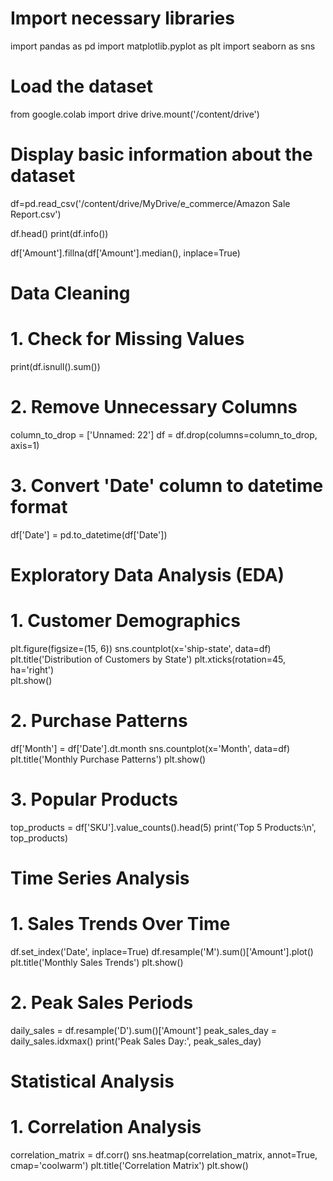 # Import necessary libraries
import pandas as pd
import matplotlib.pyplot as plt
import seaborn as sns

# Load the dataset
from google.colab import drive
drive.mount('/content/drive')

# Display basic information about the dataset
df=pd.read_csv('/content/drive/MyDrive/e_commerce/Amazon Sale Report.csv')

df.head()
print(df.info())

df['Amount'].fillna(df['Amount'].median(), inplace=True)

# Data Cleaning
# 1. Check for Missing Values
print(df.isnull().sum())

# 2. Remove Unnecessary Columns
column_to_drop = ['Unnamed: 22']
df = df.drop(columns=column_to_drop, axis=1)

# 3. Convert 'Date' column to datetime format
df['Date'] = pd.to_datetime(df['Date'])

# Exploratory Data Analysis (EDA)
# 1. Customer Demographics
plt.figure(figsize=(15, 6)) 
sns.countplot(x='ship-state', data=df)
plt.title('Distribution of Customers by State')
plt.xticks(rotation=45, ha='right')  
plt.show()

# 2. Purchase Patterns
df['Month'] = df['Date'].dt.month
sns.countplot(x='Month', data=df)
plt.title('Monthly Purchase Patterns')
plt.show()

# 3. Popular Products
top_products = df['SKU'].value_counts().head(5)
print('Top 5 Products:\n', top_products)

# Time Series Analysis
# 1. Sales Trends Over Time
df.set_index('Date', inplace=True)
df.resample('M').sum()['Amount'].plot()
plt.title('Monthly Sales Trends')
plt.show()

# 2. Peak Sales Periods
daily_sales = df.resample('D').sum()['Amount']
peak_sales_day = daily_sales.idxmax()
print('Peak Sales Day:', peak_sales_day)

# Statistical Analysis
# 1. Correlation Analysis
correlation_matrix = df.corr()
sns.heatmap(correlation_matrix, annot=True, cmap='coolwarm')
plt.title('Correlation Matrix')
plt.show()

